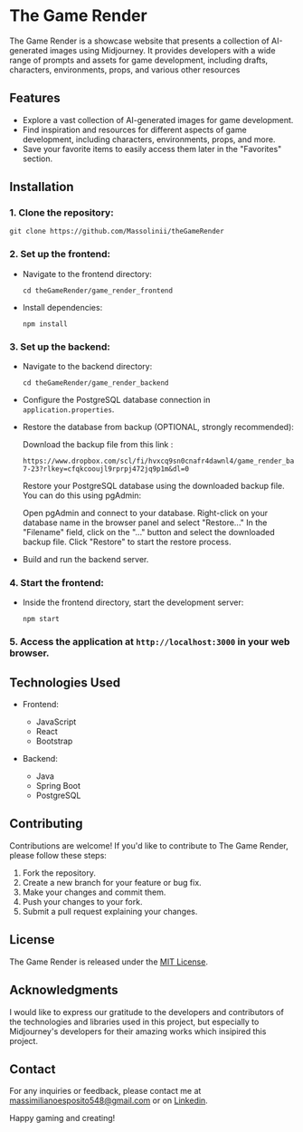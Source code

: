 # The Game Render

The Game Render is a showcase website that presents a collection of AI-generated images using Midjourney. It provides developers with a wide range of prompts and assets for game development, including drafts, characters, environments, props, and various other resources

## Features

- Explore a vast collection of AI-generated images for game development.
- Find inspiration and resources for different aspects of game development, including characters, environments, props, and more.
- Save your favorite items to easily access them later in the "Favorites" section.

## Installation

### 1. Clone the repository:
  ```
  git clone https://github.com/Massolinii/theGameRender
  ```
### 2. Set up the frontend:
- Navigate to the frontend directory:
  ```
  cd theGameRender/game_render_frontend
  ```
- Install dependencies:
  ```
  npm install
  ```

### 3. Set up the backend:
- Navigate to the backend directory:
  ```
  cd theGameRender/game_render_backend
  ```
- Configure the PostgreSQL database connection in `application.properties`.
  <br />
- Restore the database from backup (OPTIONAL, strongly recommended):

  Download the backup file from this link :
    ```
    https://www.dropbox.com/scl/fi/hvxcq9sn0cnafr4dawnl4/game_render_backup_25-7-23?rlkey=cfqkcooujl9rprpj472jq9p1m&dl=0
    ```
  Restore your PostgreSQL database using the downloaded backup file. You can do this using pgAdmin:

  Open pgAdmin and connect to your database.
  Right-click on your database name in the browser panel and select "Restore..."
  In the "Filename" field, click on the "..." button and select the downloaded backup file.
  Click "Restore" to start the restore process.

- Build and run the backend server.

### 4. Start the frontend:
- Inside the frontend directory, start the development server:
  ```
  npm start
  ```

### 5. Access the application at `http://localhost:3000` in your web browser.

## Technologies Used

- Frontend:
  - JavaScript
  - React
  - Bootstrap

- Backend:
  - Java
  - Spring Boot
  - PostgreSQL

## Contributing

Contributions are welcome! If you'd like to contribute to The Game Render, please follow these steps:

1. Fork the repository.
2. Create a new branch for your feature or bug fix.
3. Make your changes and commit them.
4. Push your changes to your fork.
5. Submit a pull request explaining your changes.

## License

The Game Render is released under the [MIT License](https://opensource.org/licenses/MIT).

## Acknowledgments

I would like to express our gratitude to the developers and contributors of the technologies and libraries used in this project, but especially to Midjourney's developers for their amazing works which insipired this project.

## Contact

For any inquiries or feedback, please contact me at massimilianoesposito548@gmail.com or on [Linkedin](https://www.linkedin.com/in/massolini/).

Happy gaming and creating!
